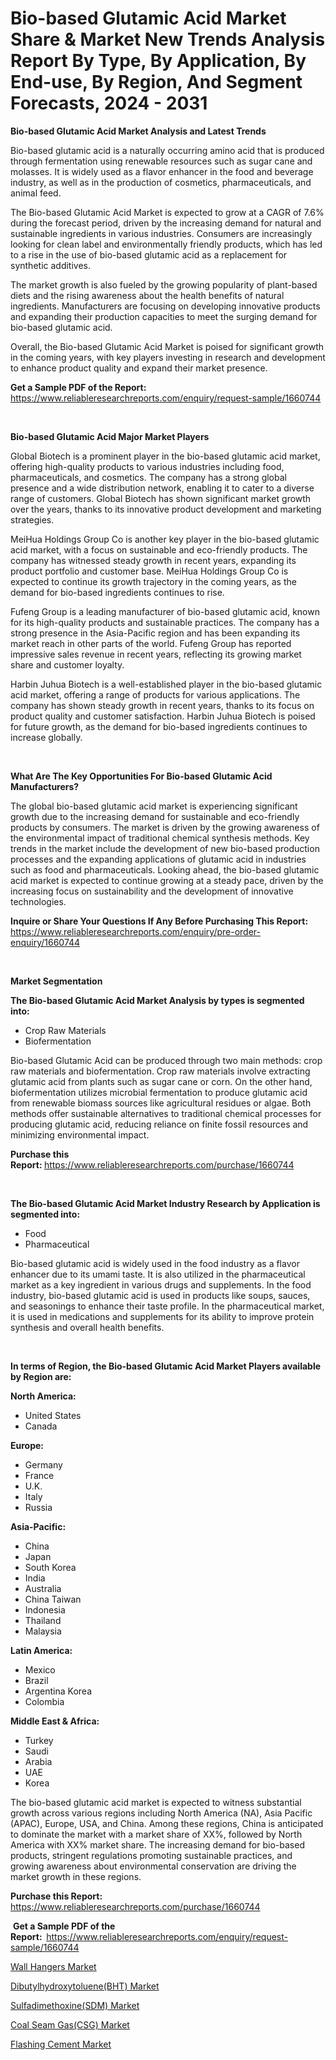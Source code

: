 <p><h1>Bio-based Glutamic Acid Market Share & Market New Trends Analysis Report By Type, By Application, By End-use, By Region, And Segment Forecasts, 2024 - 2031</h1></p><p><strong>Bio-based Glutamic Acid Market Analysis and Latest Trends</strong></p>
<p><p>Bio-based glutamic acid is a naturally occurring amino acid that is produced through fermentation using renewable resources such as sugar cane and molasses. It is widely used as a flavor enhancer in the food and beverage industry, as well as in the production of cosmetics, pharmaceuticals, and animal feed.</p><p>The Bio-based Glutamic Acid Market is expected to grow at a CAGR of 7.6% during the forecast period, driven by the increasing demand for natural and sustainable ingredients in various industries. Consumers are increasingly looking for clean label and environmentally friendly products, which has led to a rise in the use of bio-based glutamic acid as a replacement for synthetic additives.</p><p>The market growth is also fueled by the growing popularity of plant-based diets and the rising awareness about the health benefits of natural ingredients. Manufacturers are focusing on developing innovative products and expanding their production capacities to meet the surging demand for bio-based glutamic acid.</p><p>Overall, the Bio-based Glutamic Acid Market is poised for significant growth in the coming years, with key players investing in research and development to enhance product quality and expand their market presence.</p></p>
<p><strong>Get a Sample PDF of the Report:&nbsp;</strong> <a href="https://www.reliableresearchreports.com/enquiry/request-sample/1660744">https://www.reliableresearchreports.com/enquiry/request-sample/1660744</a></p>
<p>&nbsp;</p>
<p><strong>Bio-based Glutamic Acid Major Market Players</strong></p>
<p><p>Global Biotech is a prominent player in the bio-based glutamic acid market, offering high-quality products to various industries including food, pharmaceuticals, and cosmetics. The company has a strong global presence and a wide distribution network, enabling it to cater to a diverse range of customers. Global Biotech has shown significant market growth over the years, thanks to its innovative product development and marketing strategies.</p><p>MeiHua Holdings Group Co is another key player in the bio-based glutamic acid market, with a focus on sustainable and eco-friendly products. The company has witnessed steady growth in recent years, expanding its product portfolio and customer base. MeiHua Holdings Group Co is expected to continue its growth trajectory in the coming years, as the demand for bio-based ingredients continues to rise.</p><p>Fufeng Group is a leading manufacturer of bio-based glutamic acid, known for its high-quality products and sustainable practices. The company has a strong presence in the Asia-Pacific region and has been expanding its market reach in other parts of the world. Fufeng Group has reported impressive sales revenue in recent years, reflecting its growing market share and customer loyalty.</p><p>Harbin Juhua Biotech is a well-established player in the bio-based glutamic acid market, offering a range of products for various applications. The company has shown steady growth in recent years, thanks to its focus on product quality and customer satisfaction. Harbin Juhua Biotech is poised for future growth, as the demand for bio-based ingredients continues to increase globally.</p></p>
<p>&nbsp;</p>
<p><strong>What Are The Key Opportunities For Bio-based Glutamic Acid Manufacturers?</strong></p>
<p><p>The global bio-based glutamic acid market is experiencing significant growth due to the increasing demand for sustainable and eco-friendly products by consumers. The market is driven by the growing awareness of the environmental impact of traditional chemical synthesis methods. Key trends in the market include the development of new bio-based production processes and the expanding applications of glutamic acid in industries such as food and pharmaceuticals. Looking ahead, the bio-based glutamic acid market is expected to continue growing at a steady pace, driven by the increasing focus on sustainability and the development of innovative technologies.</p></p>
<p><strong>Inquire or Share Your Questions If Any Before Purchasing This Report:</strong> <a href="https://www.reliableresearchreports.com/enquiry/pre-order-enquiry/1660744">https://www.reliableresearchreports.com/enquiry/pre-order-enquiry/1660744</a></p>
<p>&nbsp;</p>
<p><strong>Market Segmentation</strong></p>
<p><strong>The Bio-based Glutamic Acid Market Analysis by types is segmented into:</strong></p>
<p><ul><li>Crop Raw Materials</li><li>Biofermentation</li></ul></p>
<p><p>Bio-based Glutamic Acid can be produced through two main methods: crop raw materials and biofermentation. Crop raw materials involve extracting glutamic acid from plants such as sugar cane or corn. On the other hand, biofermentation utilizes microbial fermentation to produce glutamic acid from renewable biomass sources like agricultural residues or algae. Both methods offer sustainable alternatives to traditional chemical processes for producing glutamic acid, reducing reliance on finite fossil resources and minimizing environmental impact.</p></p>
<p><strong>Purchase this Report:&nbsp;</strong><a href="https://www.reliableresearchreports.com/purchase/1660744">https://www.reliableresearchreports.com/purchase/1660744</a></p>
<p>&nbsp;</p>
<p><strong>The Bio-based Glutamic Acid Market Industry Research by Application is segmented into:</strong></p>
<p><ul><li>Food</li><li>Pharmaceutical</li></ul></p>
<p><p>Bio-based glutamic acid is widely used in the food industry as a flavor enhancer due to its umami taste. It is also utilized in the pharmaceutical market as a key ingredient in various drugs and supplements. In the food industry, bio-based glutamic acid is used in products like soups, sauces, and seasonings to enhance their taste profile. In the pharmaceutical market, it is used in medications and supplements for its ability to improve protein synthesis and overall health benefits.</p></p>
<p>&nbsp;</p>
<p><strong>In terms of Region, the Bio-based Glutamic Acid Market Players available by Region are:</strong></p>
<p>
    <p> <strong> North America: </strong>
        <ul>
            <li>United States</li>
            <li>Canada</li>
        </ul>
        </p> 
    <p> <strong> Europe: </strong>
        <ul>
            <li>Germany</li>
            <li>France</li>
            <li>U.K.</li>
            <li>Italy</li>
            <li>Russia</li>
        </ul>
        </p> 
    <p> <strong> Asia-Pacific: </strong>
        <ul>
            <li>China</li>
            <li>Japan</li>
            <li>South Korea</li>
            <li>India</li>
            <li>Australia</li>
            <li>China Taiwan</li>
            <li>Indonesia</li>
            <li>Thailand</li>
            <li>Malaysia</li>
        </ul>
        </p> 
    <p> <strong> Latin America: </strong>
        <ul>
            <li>Mexico</li>
            <li>Brazil</li>
            <li>Argentina Korea</li>
            <li>Colombia</li>
        </ul>
        </p> 
    <p> <strong> Middle East & Africa: </strong>
        <ul>
            <li>Turkey</li>
            <li>Saudi</li>
            <li>Arabia</li>
            <li>UAE</li>
            <li>Korea</li>
        </ul>
    </p>
    </p>
<p><p>The bio-based glutamic acid market is expected to witness substantial growth across various regions including North America (NA), Asia Pacific (APAC), Europe, USA, and China. Among these regions, China is anticipated to dominate the market with a market share of XX%, followed by North America with XX% market share. The increasing demand for bio-based products, stringent regulations promoting sustainable practices, and growing awareness about environmental conservation are driving the market growth in these regions.</p></p>
<p><strong>Purchase this Report: </strong><a href="https://www.reliableresearchreports.com/purchase/1660744">https://www.reliableresearchreports.com/purchase/1660744</a></p>
<p>&nbsp;<strong>Get a Sample PDF of the Report:&nbsp;&nbsp;</strong><a href="https://www.reliableresearchreports.com/enquiry/request-sample/1660744">https://www.reliableresearchreports.com/enquiry/request-sample/1660744</a></p>
<p><strong></strong></p>
<p><p><a href="https://view.publitas.com/reportprime-1/global-wall-hangers-market-size-and-market-trends-insights-and-projections-from-2024-to-2031/">Wall Hangers Market</a></p><p><a href="https://scarlet-rocket-c63.notion.site/Dibutylhydroxytoluene-BHT-Market-Research-Report-Provides-Critical-Insights-that-can-help-Shape-Bus-14b17eec11d44769b341fc30306c8066">Dibutylhydroxytoluene(BHT) Market</a></p><p><a href="https://fearless-okapi-6c8.notion.site/Sulfadimethoxine-SDM-Market-Size-Evaluating-its-Market-Trends-Growth-and-Projections-2024-2031-1a051134b897462fa3ce09c0cb2a93b6">Sulfadimethoxine(SDM) Market</a></p><p><a href="https://zircon-bluebell-299.notion.site/Coal-Seam-Gas-CSG-Market-Provides-a-Comprehensive-Analysis-Including-a-Macro-Overview-of-the-Market-c704c643a15249a7b915d98f102856c6">Coal Seam Gas(CSG) Market</a></p><p><a href="https://view.publitas.com/reportprime-1/flashing-cement-market-with-the-goal-of-estimating-the-market-size-and-future-growth-potential-of-various-market-segments-based-on-component-applications-end-user-and-region/">Flashing Cement Market</a></p></p>